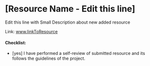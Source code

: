 # [Resource Name - Edit this line]

Edit this line with Small Description about new added resource 

Link: www.linkToResource

#### Checklist:

- [yes] I have performed a self-review of submitted resource and its follows the guidelines of the project.
